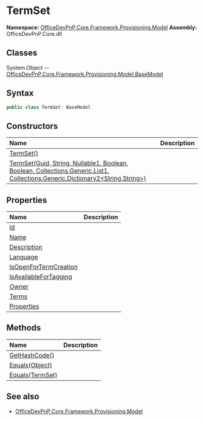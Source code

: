 # TermSet

**Namespace:** [OfficeDevPnP.Core.Framework.Provisioning.Model](OfficeDevPnP.Core.Framework.Provisioning.Model.md)
**Assembly:** OfficeDevPnP.Core.dll
## Classes
System.Object
-- [OfficeDevPnP.Core.Framework.Provisioning.Model.BaseModel](OfficeDevPnP.Core.Framework.Provisioning.Model.BaseModel.md)
## Syntax
```C#
public class TermSet: BaseModel
```
## Constructors
|**Name**|**Description**|
|:-----|:-----|
| [TermSet()](TermSetconstructor1details.md) | 
| [TermSet(Guid, String, Nullable1<Int32>, Boolean, Boolean, Collections.Generic.List1<Term>, Collections.Generic.Dictionary2<String,String>)](TermSetconstructor1details.md) | 
## Properties
|**Name**|**Description**|
|:-----|:-----|
| [Id](TermSet.Id.md) | 
| [Name](TermSet.Name.md) | 
| [Description](TermSet.Description.md) | 
| [Language](TermSet.Language.md) | 
| [IsOpenForTermCreation](TermSet.IsOpenForTermCreation.md) | 
| [IsAvailableForTagging](TermSet.IsAvailableForTagging.md) | 
| [Owner](TermSet.Owner.md) | 
| [Terms](TermSet.Terms.md) | 
| [Properties](TermSet.Properties.md) | 
## Methods
|**Name**|**Description**|
|:-----|:-----|
| [GetHashCode()](TermSetGetHashCode.md) | 
| [Equals(Object)](TermSetEqualsObject.md) | 
| [Equals(TermSet)](TermSetEqualsTermSet.md) | 
## See also
- [OfficeDevPnP.Core.Framework.Provisioning.Model](OfficeDevPnP.Core.Framework.Provisioning.Model.md)
